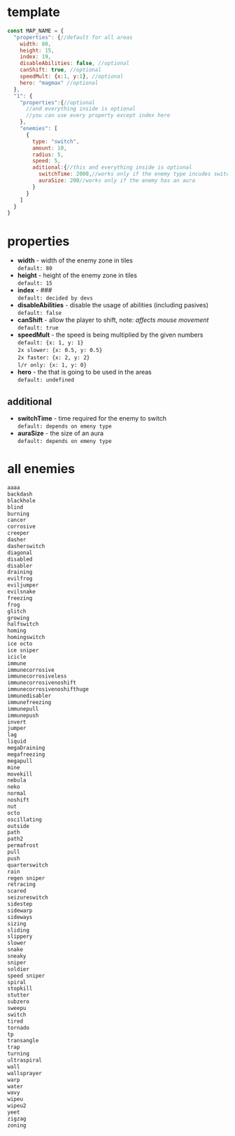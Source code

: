 # template

```js
const MAP_NAME = {
  "properties": {//default for all areas
    width: 80,
    height: 15,
    index: 19,
    disableAbilities: false, //optional
    canShift: true, //optional
    speedMult: {x:1, y:1}, //optional
    hero: "magmax" //optional
  },
  "1": {
    "properties":{//optional 
      //and everything inside is optional
      //you can use every property except index here
    },
    "enemies": [
      {
        type: "switch",
        amount: 10,
        radius: 5,
        speed: 5,
        aditional:{//this and everything inside is optional
          switchTime: 2000,//works only if the enemy type incudes switch
          auraSize: 200//works only if the enemy has an aura
        }
      }
    ]
  }
}
```
# properties
* **width** - width of the enemy zone in tiles  
  `default: 80`
* **height** - height of the enemy zone in tiles  
  `default: 15`
* **index** - ###  
  `default: decided by devs`
* **disableAbilities** - disable the usage of abilities (including pasives)  
  `default: false`
* **canShift** - allow the player to shift, note: *affects mouse movement*  
  `default: true`
* **speedMult** - the speed is being multiplied by the given numbers  
  `default: {x: 1, y: 1}`  
  `2x slower: {x: 0.5, y: 0.5}`  
  `2x faster: {x: 2, y: 2}`  
  `l/r only: {x: 1, y: 0}`  
* **hero** - the that is going to be used in the areas  
  `default: undefined`  

additional
--
* **switchTime** - time required for the enemy to switch  
  `default: depends on emeny type`
* **auraSize** - the size of an aura  
  `default: depends on emeny type`
# all enemies

```css
aaaa
backdash
blackhole
blind
burning
cancer
corrosive
creeper
dasher
dasherswitch
diagonal
disabled
disabler
draining
evilfrog
eviljumper
evilsnake
freezing
frog
glitch
growing
halfswitch
homing
homingswitch
ice octo
ice sniper
icicle
immune
immunecorrosive
immunecorrosiveless
immunecorrosivenoshift
immunecorrosivenoshifthuge
immunedisabler
immunefreezing
immunepull
immunepush
invert
jumper
lag
liquid
megaDraining
megafreezing
megapull
mine
movekill
nebula
neko
normal
noshift
nut
octo
oscillating
outside
path
path2
permafrost
pull
push
quarterswitch
rain
regen sniper
retracing
scared
seizureswitch
sidestep
sidewarp
sideways
sizing
sliding
slippery
slower
snake
sneaky
sniper
soldier
speed sniper
spiral
stopkill
stutter
subzero
sweepu
switch
tired
tornado
tp
transangle
trap
turning
ultraspiral
wall
wallsprayer
warp
water
wavy
wipeu
wipeu2
yeet
zigzag
zoning
```
